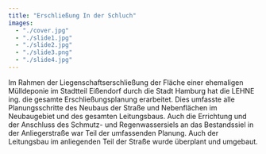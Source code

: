 ```yaml
---
title: "Erschließung In der Schluch"
images:
  - "./cover.jpg"
  - "./slide1.jpg"
  - "./slide2.jpg"
  - "./slide3.png"
  - "./slide4.jpg"
---
```


Im Rahmen der Liegenschaftserschließung der Fläche einer ehemaligen
Mülldeponie im Stadtteil Eißendorf durch die Stadt Hamburg hat die LEHNE
ing. die gesamte Erschließungsplanung erarbeitet. Dies umfasste alle
Planungsschritte des Neubaus der Straße und Nebenflächen im Neubaugebiet
und des gesamten Leitungsbaus. Auch die Errichtung und der Anschluss
des Schmutz- und Regenwassersiels an das Bestandssiel in der
Anliegerstraße war Teil der umfassenden Planung. Auch der Leitungsbau im
anliegenden Teil der Straße wurde überplant und umgebaut.
